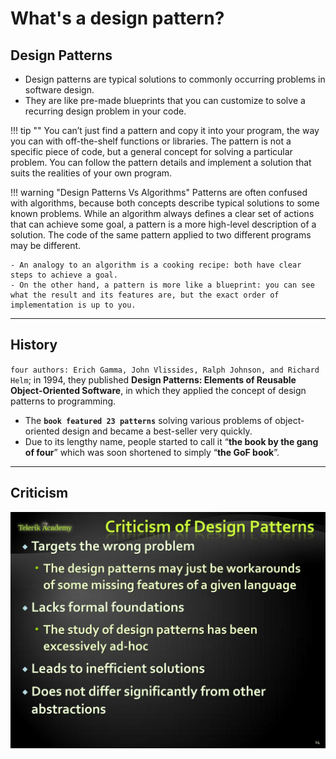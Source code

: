 # What's a design pattern?

## Design Patterns

- Design patterns are typical solutions to commonly occurring problems in software design.
- They are like pre-made blueprints that you can customize to solve a recurring design problem in your code.

!!! tip ""
    You can’t just find a pattern and copy it into your program, the way you can with off-the-shelf functions or libraries. The pattern is not a specific piece of code, but a general concept for solving a particular problem. You can follow the pattern details and implement a solution that suits the realities of your own program.

!!! warning "Design Patterns Vs Algorithms"
    Patterns are often confused with algorithms, because both concepts describe typical solutions to some known problems. While an algorithm always defines a clear set of actions that can achieve some goal, a pattern is a more high-level description of a solution. The code of the same pattern applied to two different programs may be different.

    - An analogy to an algorithm is a cooking recipe: both have clear steps to achieve a goal.
    - On the other hand, a pattern is more like a blueprint: you can see what the result and its features are, but the exact order of implementation is up to you.

---

## History

`four authors: Erich Gamma, John Vlissides, Ralph Johnson, and Richard Helm`; in 1994, they published **Design Patterns: Elements of Reusable Object-Oriented Software**, in which they applied the concept of design patterns to programming.

- The **`book featured 23 patterns`** solving various problems of object-oriented design and became a best-seller very quickly.
- Due to its lengthy name, people started to call it “**the book by the gang of four**” which was soon shortened to simply “**the GoF book**”.

---

## Criticism

![criticism of design patterns](../images/design-patterns/Criticism+of+Design+Patterns.jpg)
